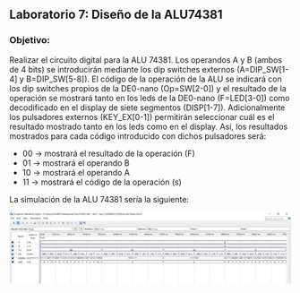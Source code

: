 ## Laboratorio 7: Diseño de la ALU74381
### Objetivo: 
Realizar el circuito digital para la ALU 74381.
Los operandos A y B (ambos de 4 bits) se introducirán mediante los dip switches externos (A=DIP_SW[1-4] y B=DIP_SW[5-8]).
El código de la operación de la ALU se indicará con los dip switches propios de la DE0-nano (Op=SW[2-0]) y el resultado de la operación se mostrará tanto en los leds de la DE0-nano (F=LED[3-0]) como decodificado en el display de siete segmentos (DISP[1-7]).
Adicionalmente los pulsadores externos (KEY_EX[0-1]) permitirán seleccionar cuál es el resultado mostrado tanto en los leds como en el display.
Así, los resultados mostrados para cada código introducido con dichos pulsadores será:
* 00 -> mostrará el resultado de la operación (F)
* 01 -> mostrará el operando B
* 10 -> mostrará el operando A
* 11 -> mostrará el código de la operación (s)

La simulación de la ALU 74381 sería la siguiente: 

![Texto alternativo](/Proyectos/lab7/img/simulacion.jpg)
